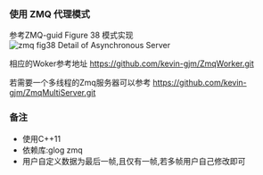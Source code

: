 ### 使用 ZMQ 代理模式
参考ZMQ-guid  Figure 38 模式实现
![zmq fig38 Detail of Asynchronous Server](https://github.com/imatix/zguide/raw/master/images/fig38.png)

相应的Woker参考地址
https://github.com/kevin-gjm/ZmqWorker.git

若需要一个多线程的Zmq服务器可以参考 
https://github.com/kevin-gjm/ZmqMultiServer.git

### 备注
- 使用C++11
- 依赖库:glog zmq 
- 用户自定义数据为最后一帧,且仅有一帧,若多帧用户自己修改即可

